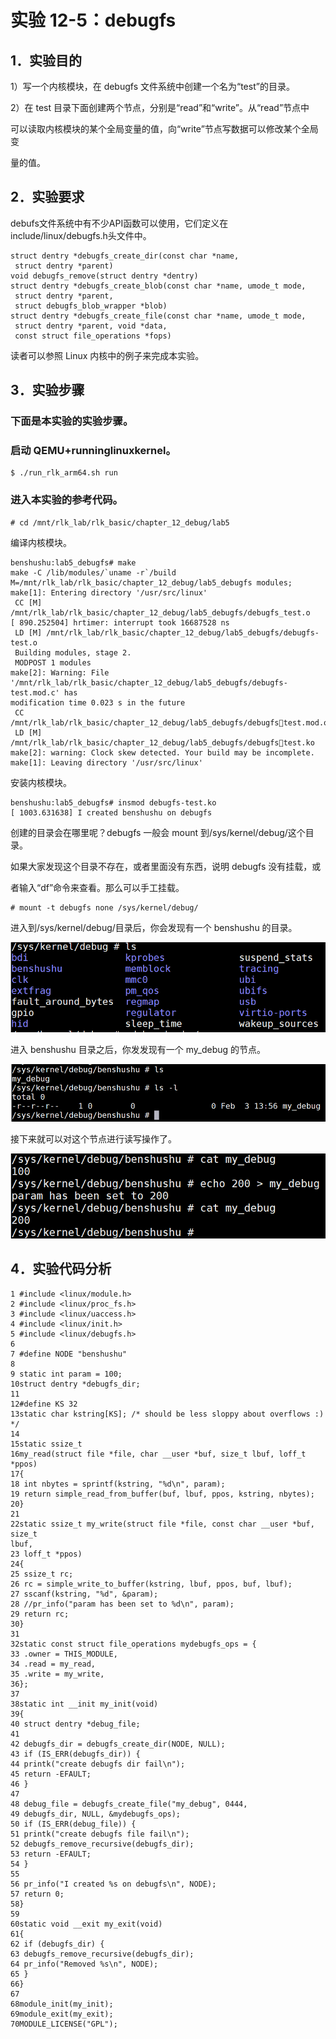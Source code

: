 # 实验 12-5：debugfs 

## 1．实验目的

1）写一个内核模块，在 debugfs 文件系统中创建一个名为“test”的目录。

2）在 test 目录下面创建两个节点，分别是“read”和“write”。从“read”节点中

可以读取内核模块的某个全局变量的值，向“write”节点写数据可以修改某个全局变

量的值。

## 2．实验要求

debufs文件系统中有不少API函数可以使用，它们定义在include/linux/debugfs.h头文件中。

```
struct dentry *debugfs_create_dir(const char *name,
 struct dentry *parent)
void debugfs_remove(struct dentry *dentry)
struct dentry *debugfs_create_blob(const char *name, umode_t mode,
 struct dentry *parent,
 struct debugfs_blob_wrapper *blob)
struct dentry *debugfs_create_file(const char *name, umode_t mode,
 struct dentry *parent, void *data,
 const struct file_operations *fops)
```

读者可以参照 Linux 内核中的例子来完成本实验。

## 3．实验步骤

### 下面是本实验的实验步骤。

### 启动 QEMU+runninglinuxkernel。

```
$ ./run_rlk_arm64.sh run
```



### 进入本实验的参考代码。

```
# cd /mnt/rlk_lab/rlk_basic/chapter_12_debug/lab5
```

编译内核模块。

```
benshushu:lab5_debugfs# make
make -C /lib/modules/`uname -r`/build 
M=/mnt/rlk_lab/rlk_basic/chapter_12_debug/lab5_debugfs modules;
make[1]: Entering directory '/usr/src/linux'
 CC [M] /mnt/rlk_lab/rlk_basic/chapter_12_debug/lab5_debugfs/debugfs_test.o
[ 890.252504] hrtimer: interrupt took 16687528 ns
 LD [M] /mnt/rlk_lab/rlk_basic/chapter_12_debug/lab5_debugfs/debugfs-test.o
 Building modules, stage 2.
 MODPOST 1 modules
make[2]: Warning: File 
'/mnt/rlk_lab/rlk_basic/chapter_12_debug/lab5_debugfs/debugfs-test.mod.c' has 
modification time 0.023 s in the future
 CC /mnt/rlk_lab/rlk_basic/chapter_12_debug/lab5_debugfs/debugfstest.mod.o
 LD [M] /mnt/rlk_lab/rlk_basic/chapter_12_debug/lab5_debugfs/debugfstest.ko
make[2]: warning: Clock skew detected. Your build may be incomplete.
make[1]: Leaving directory '/usr/src/linux'
```

安装内核模块。

```
benshushu:lab5_debugfs# insmod debugfs-test.ko 
[ 1003.631638] I created benshushu on debugfs
```

创建的目录会在哪里呢？debugfs 一般会 mount 到/sys/kernel/debug/这个目录。

如果大家发现这个目录不存在，或者里面没有东西，说明 debugfs 没有挂载，或

者输入“df”命令来查看。那么可以手工挂载。

```
# mount -t debugfs none /sys/kernel/debug/
```

进入到/sys/kernel/debug/目录后，你会发现有一个 benshushu 的目录。

![image-20240925155958242](image/image-20240925155958242.png)

进入 benshushu 目录之后，你发发现有一个 my_debug 的节点。

![image-20240925160005239](image/image-20240925160005239.png)

接下来就可以对这个节点进行读写操作了。

![image-20240925160010828](image/image-20240925160010828.png)

## 4．实验代码分析

```
1 #include <linux/module.h>
2 #include <linux/proc_fs.h>
3 #include <linux/uaccess.h>
4 #include <linux/init.h>
5 #include <linux/debugfs.h>
6 
7 #define NODE "benshushu"
8 
9 static int param = 100;
10struct dentry *debugfs_dir;
11
12#define KS 32
13static char kstring[KS]; /* should be less sloppy about overflows :) 
*/
14
15static ssize_t
16my_read(struct file *file, char __user *buf, size_t lbuf, loff_t *ppos)
17{
18 int nbytes = sprintf(kstring, "%d\n", param);
19 return simple_read_from_buffer(buf, lbuf, ppos, kstring, nbytes);
20}
21
22static ssize_t my_write(struct file *file, const char __user *buf, size_t 
lbuf,
23 loff_t *ppos)
24{
25 ssize_t rc;
26 rc = simple_write_to_buffer(kstring, lbuf, ppos, buf, lbuf);
27 sscanf(kstring, "%d", &param);
28 //pr_info("param has been set to %d\n", param);
29 return rc;
30}
31
32static const struct file_operations mydebugfs_ops = {
33 .owner = THIS_MODULE,
34 .read = my_read,
35 .write = my_write,
36};
37
38static int __init my_init(void)
39{
40 struct dentry *debug_file;
41
42 debugfs_dir = debugfs_create_dir(NODE, NULL);
43 if (IS_ERR(debugfs_dir)) {
44 printk("create debugfs dir fail\n");
45 return -EFAULT;
46 }
47
48 debug_file = debugfs_create_file("my_debug", 0444,
49 debugfs_dir, NULL, &mydebugfs_ops);
50 if (IS_ERR(debug_file)) {
51 printk("create debugfs file fail\n");
52 debugfs_remove_recursive(debugfs_dir);
53 return -EFAULT;
54 }
55
56 pr_info("I created %s on debugfs\n", NODE);
57 return 0;
58}
59
60static void __exit my_exit(void)
61{
62 if (debugfs_dir) {
63 debugfs_remove_recursive(debugfs_dir);
64 pr_info("Removed %s\n", NODE);
65 }
66}
67
68module_init(my_init);
69module_exit(my_exit);
70MODULE_LICENSE("GPL");
```

